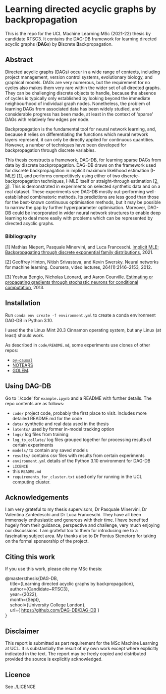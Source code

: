 # Learning directed acyclic graphs by backpropagation

This is the repo for the UCL Machine Learning MSc (2021-22) thesis by 
candidate RTSC3. It contains the DAG-DB framework for learning directed 
acyclic 
graphs (**DAG**s) by **D**iscrete **B**ackpropagation. 

## Abstract
Directed acyclic graphs (DAGs) occur in a wide range of contexts, including 
project management, version control systems, evolutionary biology, and 
graphical models. DAGs are very numerous, but the requirement for no 
cycles also makes them very rare within the wider set of all directed graphs.  
They can be challenging discrete objects to handle, because the absence of 
cycles is typically only established by looking beyond the immediate 
neighbourhood of individual graph nodes.  Nonetheless, the problem of 
learning DAGs from associated data has been widely studied, and 
considerable progress has been made, at least in the context of 
'sparse' DAGs with relatively few edges per node.

Backpropagation is the fundamental tool for neural network learning, and,
because it relies on differentiating the functions which neural network 
layers represent, it can only be directly applied for continuous quantities.  
However, a number of techniques have been developed for backpropagation through discrete variables.

This thesis constructs a framework, DAG-DB, for learning sparse DAGs from data 
by discrete backpropagation.  DAG-DB draws on the framework used for discrete
backpropagation in implicit maximum likelihood estimation 
(I-MLE)&nbsp;[[1]](#Bibliography), and performs competitively using either of 
two 
discrete-backpropagation techniques, I-MLE itself or 
straight-through estimation&nbsp;[[2, 3]](#Bibliography).  This is demonstrated in 
experiments on selected synthetic data
and on a real dataset.  These experiments see DAG-DB mostly  out-performing
well-established combinatoric methods.  Its predictions are less good than 
those for the best-known continuous optimisation methods, but it may be 
possible to narrow the gap by further hyperparameter optimisation.  Moreover,
DAG-DB could be incorporated in wider neural network structures to enable 
deep learning to deal more easily with problems which can be represented
by directed acyclic graphs.

### Bibliography

[1] Mathias Niepert, Pasquale Minervini, and Luca
Franceschi.  [Implicit MLE: Backpropagating
through discrete exponential family distributions](https://proceedings.neurips.cc/paper/2021/hash/7a430339c10c642c4b2251756fd1b484-Abstract.html), 2021.

[2] Geoffrey Hinton, Nitish Srivastava, and Kevin Swersky. Neural networks for
machine learning. Coursera, video lectures, 264(1):2146–2153, 2012.

[3] Yoshua Bengio, Nicholas Léonard, and Aaron
Courville. [Estimating or propagating gradients
through stochastic neurons for conditional computation](https://doi.org/10.48550/arxiv.1308.3432), 2013.

## Installation

Run `conda env create -f environment.yml` to create a conda environment 
DAG-DB in Python 3.10. 

I used the the Linux Mint 20.3 Cinnamon operating system, but any Linux (at 
least) should work.

As described in `code/README.md`, some experiments use clones of other repos:
- [`py-causal`](https://github.com/bd2kccd/py-causal)
- [NOTEARS](https://github.com/xunzheng/notears)
- [GOLEM](https://github.com/xunzheng/notears).

## Using DAG-DB

Go to './code' for `example.ipynb` and a README with further details.  The 
repo contents are as follows:

- `code/` project code, probably the first place to visit.  Includes more 
  detailed README.md for the code
- `data/` synthetic and real data used in the thesis
- `latents/` used by former in-model tracking option
- `logs/` log files from training
- `log_to_collate/` log files grouped together for processing results of 
  certain experiments
- `models/` to contain any saved models
- `results/` contains csv files with results from certain experiments
- `environment.yml` details of the Python 3.10 environment for DAG-DB
- `LICENCE`
- this `README.md`
- `requirements_for_cluster.txt` used only for running in the UCL computing 
  cluster.

## Acknowledgements

I am very grateful to my thesis supervisors, Dr Pasquale Minervini, 
Dr Valentina Zantedeschi and Dr Luca Franceschi.  They have all been immensely
enthusiastic and generous with their time.  I have benefited hugely from 
their guidance, perspective and challenge, very much enjoying our discussions.
I am grateful too to them for introducing me to a fascinating subject area.
My thanks also to Dr Pontus Stenetorp for taking on the formal sponsorship
of the project. 

## Citing this work

If you use this work, please cite my MSc thesis:

@mastersthesis{DAG-DB,  
&nbsp;&nbsp;&nbsp;&nbsp;title={Learning directed acyclic graphs by backpropagation},  
&nbsp;&nbsp;&nbsp;&nbsp;author={Candidate~RTSC3},  
&nbsp;&nbsp;&nbsp;&nbsp;year={2022},  
&nbsp;&nbsp;&nbsp;&nbsp;month={Sept},  
&nbsp;&nbsp;&nbsp;&nbsp;school={University College London},  
&nbsp;&nbsp;&nbsp;&nbsp;url={ https://github.com/DAG-DB/DAG-DB }  
}

## Disclaimer

This report is submitted as part requirement for the MSc Machine Learning
at UCL. It is substantially the result of my own work except where explicitly indicated
in the text. The report may be freely copied and distributed provided the source is explicitly
acknowledged.

## Licence

See ./LICENCE

